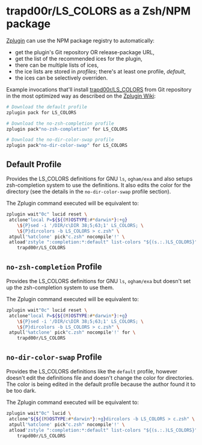 # trapd00r/LS_COLORS as a Zsh/NPM package

[Zplugin](https://github.com/zdharma/zplugin) can use the NPM package registry
to automatically:

- get the plugin's Git repository OR release-package URL,
- get the list of the recommended ices for the plugin,
- there can be multiple lists of ices,
- the ice lists are stored in *profiles*; there's at least one profile, *default*,
- the ices can be selectively overriden.

Example invocations that'll install
[trapd00r/LS\_COLORS](https://github.com/trapd00r/LS_COLORS) from Git
repository in the most optimized way as described on the [Zplugin
Wiki](http://zdharma.org/zplugin/wiki/LS_COLORS-explanation/):

```zsh
# Download the default profile
zplugin pack for LS_COLORS

# Download the no-zsh-completion profile
zplugin pack"no-zsh-completion" for LS_COLORS

# Download the no-dir-color-swap profile
zplugin pack"no-dir-color-swap" for LS_COLORS
```

## Default Profile

Provides the LS\_COLORS definitions for GNU `ls`, `ogham/exa` and also setups
zsh-completion system to use the definitions. It also edits the color for the
directory (see the details in the `no-dir-color-swap` profile section).

The Zplugin command executed will be equivalent to:

```zsh
zplugin wait"0c" lucid reset \
 atclone"local P=${${(M)OSTYPE:#*darwin*}:+g}
    \${P}sed -i '/DIR/c\DIR 38;5;63;1' LS_COLORS; \
    \${P}dircolors -b LS_COLORS > c.zsh" \
 atpull'%atclone' pick"c.zsh" nocompile'!' \
 atload'zstyle ":completion:*:default" list-colors "${(s.:.)LS_COLORS}";' for \
    trapd00r/LS_COLORS
```

## `no-zsh-completion` Profile

Provides the LS\_COLORS definitions for GNU `ls`, `ogham/exa` but doesn't set up
the zsh-completion system to use them.

The Zplugin command executed will be equivalent to:

```zsh
zplugin wait"0c" lucid reset \
 atclone"local P=${${(M)OSTYPE:#*darwin*}:+g}
    \${P}sed -i '/DIR/c\DIR 38;5;63;1' LS_COLORS; \
    \${P}dircolors -b LS_COLORS > c.zsh" \
 atpull'%atclone' pick"c.zsh" nocompile'!' for \
    trapd00r/LS_COLORS
```

## `no-dir-color-swap` Profile

Provides the LS\_COLORS definitions like the `default` profile, however doesn't
edit the definitions file and doesn't change the color for directories. The
color is being edited in the default profile because the author found it to be
too dark.

The Zplugin command executed will be equivalent to:

```zsh
zplugin wait"0c" lucid \
 atclone"${${(M)OSTYPE:#*darwin*}:+g}dircolors -b LS_COLORS > c.zsh" \
 atpull'%atclone' pick"c.zsh" nocompile'!' \
 atload'zstyle ":completion:*:default" list-colors "${(s.:.)LS_COLORS}";' for \
    trapd00r/LS_COLORS
```

<!-- vim:set ft=markdown tw=80 fo+=an1 autoindent: -->
